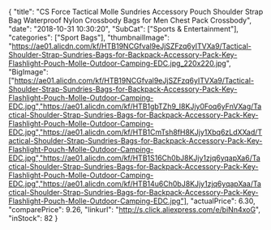 {
	"title": "CS Force Tactical Molle Sundries Accessory Pouch Shoulder Strap Bag Waterproof Nylon Crossbody Bags for Men Chest Pack Crossbody",
	"date": "2018-10-31 10:30:20",
	"SubCat": ["Sports & Entertainment"],
	"categories": ["Sport Bags"],
	"thumbnailImage": "https://ae01.alicdn.com/kf/HTB19NCGfval9eJjSZFzq6yITVXa9/Tactical-Shoulder-Strap-Sundries-Bags-for-Backpack-Accessory-Pack-Key-Flashlight-Pouch-Molle-Outdoor-Camping-EDC.jpg_220x220.jpg",
	"BigImage": ["https://ae01.alicdn.com/kf/HTB19NCGfval9eJjSZFzq6yITVXa9/Tactical-Shoulder-Strap-Sundries-Bags-for-Backpack-Accessory-Pack-Key-Flashlight-Pouch-Molle-Outdoor-Camping-EDC.jpg","https://ae01.alicdn.com/kf/HTB1gbTZh9_I8KJjy0Foq6yFnVXag/Tactical-Shoulder-Strap-Sundries-Bags-for-Backpack-Accessory-Pack-Key-Flashlight-Pouch-Molle-Outdoor-Camping-EDC.jpg","https://ae01.alicdn.com/kf/HTB1CmTsh8fH8KJjy1Xbq6zLdXXad/Tactical-Shoulder-Strap-Sundries-Bags-for-Backpack-Accessory-Pack-Key-Flashlight-Pouch-Molle-Outdoor-Camping-EDC.jpg","https://ae01.alicdn.com/kf/HTB1S16Ch0bJ8KJjy1zjq6yqapXa6/Tactical-Shoulder-Strap-Sundries-Bags-for-Backpack-Accessory-Pack-Key-Flashlight-Pouch-Molle-Outdoor-Camping-EDC.jpg","https://ae01.alicdn.com/kf/HTB14u6Ch0bJ8KJjy1zjq6yqapXaa/Tactical-Shoulder-Strap-Sundries-Bags-for-Backpack-Accessory-Pack-Key-Flashlight-Pouch-Molle-Outdoor-Camping-EDC.jpg"],
	"actualPrice": 6.30,
	"comparePrice": 9.26,
	"linkurl": "http://s.click.aliexpress.com/e/biNn4xoG",
	"inStock": 82
}
